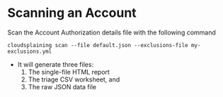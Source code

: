 # Scanning an Account

Scan the Account Authorization details file with the following command

```
cloudsplaining scan --file default.json --exclusions-file my-exclusions.yml
```

* It will generate three files:
  1. The single-file HTML report
  2. The triage CSV worksheet, and
  3. The raw JSON data file


